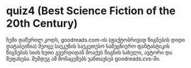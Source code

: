 # quiz4 (Best Science Fiction of the 20th Century)
ჩემი დაწერილ კოდს, goodreads.com-ის (ფაქტობრივად წიგნების დიდი დატაბეიზია) მეოცე საუკუნის საუკეთესო სამეცნიერო ფანტასტიკის წიგნების სიის ხუთი გვერდიდან მოაქვს წიგნის სახელი, ავტორი და შეფასება. შემდეგ ამ მონაცემებს ვანთავსებ goodreads.cvs-ში.
